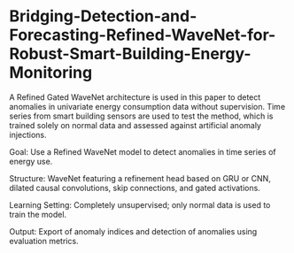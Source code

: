 # Bridging-Detection-and-Forecasting-Refined-WaveNet-for-Robust-Smart-Building-Energy-Monitoring

A Refined Gated WaveNet architecture is used in this paper to detect anomalies in univariate energy consumption data without supervision. Time series from smart building sensors are used to test the method, which is trained solely on normal data and assessed against artificial anomaly injections.

Goal: Use a Refined WaveNet model to detect anomalies in time series of energy use.

Structure: WaveNet featuring a refinement head based on GRU or CNN, dilated causal convolutions, skip connections, and gated activations.

Learning Setting: Completely unsupervised; only normal data is used to train the model.

Output: Export of anomaly indices and detection of anomalies using evaluation metrics.
